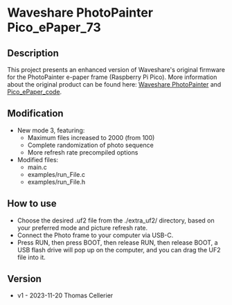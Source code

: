 # Waveshare PhotoPainter Pico_ePaper_73

## Description
This project presents an enhanced version of Waveshare's original firmware for the PhotoPainter e-paper frame (Raspberry Pi Pico). More information about the original product can be found here: [Waveshare PhotoPainter](https://www.waveshare.com/wiki/PhotoPainter) and [Pico_ePaper_code](https://github.com/waveshareteam/Pico_ePaper_Code).

## Modification
* New mode 3, featuring:
  * Maximum files increased to 2000 (from 100)
  * Complete randomization of photo sequence
  * More refresh rate precompiled options
* Modified files:
  * main.c
  * examples/run_File.c
  * examples/run_File.h

## How to use
* Choose the desired .uf2 file from the ./extra_uf2/ directory, based on your preferred mode and picture refresh rate.
* Connect the Photo frame to your computer via USB-C.
* Press RUN, then press BOOT, then release RUN, then release BOOT, a USB flash drive will pop up on the computer, and you can drag the UF2 file into it.

## Version
* v1 - 2023-11-20 Thomas Cellerier
